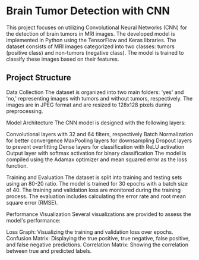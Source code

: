 # Brain Tumor Detection with CNN

This project focuses on utilizing Convolutional Neural Networks (CNN) for the detection of brain tumors in MRI images. The developed model is implemented in Python using the TensorFlow and Keras libraries. The dataset consists of MRI images categorized into two classes: tumors (positive class) and non-tumors (negative class). The model is trained to classify these images based on their features.

## Project Structure
Data Collection
The dataset is organized into two main folders: 'yes' and 'no,' representing images with tumors and without tumors, respectively. The images are in JPEG format and are resized to 128x128 pixels during preprocessing.

Model Architecture
The CNN model is designed with the following layers:

Convolutional layers with 32 and 64 filters, respectively
Batch Normalization for better convergence
MaxPooling layers for downsampling
Dropout layers to prevent overfitting
Dense layers for classification with ReLU activation
Output layer with softmax activation for binary classification
The model is compiled using the Adamax optimizer and mean squared error as the loss function.

Training and Evaluation
The dataset is split into training and testing sets using an 80-20 ratio. The model is trained for 30 epochs with a batch size of 40. The training and validation loss are monitored during the training process. The evaluation includes calculating the error rate and root mean square error (RMSE).

Performance Visualization
Several visualizations are provided to assess the model's performance:

Loss Graph: Visualizing the training and validation loss over epochs.
Confusion Matrix: Displaying the true positive, true negative, false positive, and false negative predictions.
Correlation Matrix: Showing the correlation between true and predicted labels.
